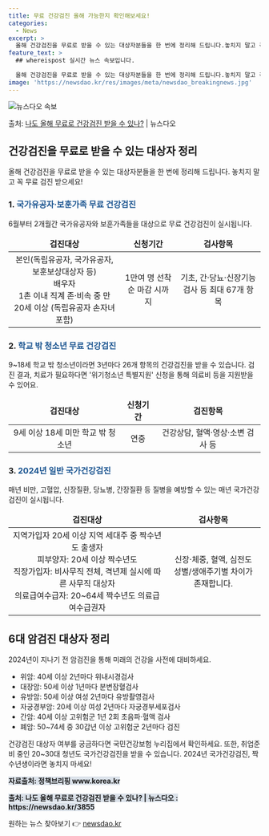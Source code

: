 ```yaml
---
title: 무료 건강검진 올해 가능한지 확인해보세요!
categories:
  - News
excerpt: >
  올해 건강검진을 무료로 받을 수 있는 대상자분들을 한 번에 정리해 드립니다.놓치지 말고 꼭 무료 검진 받으세…
feature_text: >
  ## whereispost 실시간 뉴스 속보입니다.

  올해 건강검진을 무료로 받을 수 있는 대상자분들을 한 번에 정리해 드립니다.놓치지 말고 꼭 무료 검진 받으세…
image: 'https://newsdao.kr/res/images/meta/newsdao_breakingnews.jpg'
---
```


![뉴스다오 속보](https://newsdao.kr/res/images/meta/newsdao_breakingnews.jpg)

<p>출처: <a href="https://newsdao.kr/3855" rel="dofollow">나도 올해 무료로 건강검진 받을 수 있나?</a> | 뉴스다오</p>

<h2 data-ke-size="size26">건강검진을 무료로 받을 수 있는 대상자 정리</h2>
<p data-ke-size="size16">올해 건강검진을 무료로 받을 수 있는 대상자분들을 한 번에 정리해 드립니다. 놓치지 말고 꼭 무료 검진 받으세요!</p>

<h3>1. <b><span style="color: #1a5490;">국가유공자·보훈가족 무료 건강검진</span></b></h3>
<p data-ke-size="size16">6월부터 2개월간 국가유공자와 보훈가족들을 대상으로 무료 건강검진이 실시됩니다.</p>
<table>
<thead>
<tr>
<td style="text-align: center; height: 17px;"><b>검진대상</b></td>
<td style="text-align: center; height: 17px;"><b>신청기간</b></td>
<td style="text-align: center; height: 17px;"><b>검사항목</b></td>
</tr>
</thead>
<tbody>
<tr>
<td style="text-align: center; height: 17px;">본인(독립유공자, 국가유공자, 보훈보상대상자 등)<br>배우자<br>1촌 이내 직계 존·비속 중 만 20세 이상 (독립유공자 손자녀 포함)</td>
<td style="text-align: center; height: 17px;">1만여 명 선착순 마감 시까지</td>
<td style="text-align: center; height: 17px;">기초, 간·당뇨·신장기능 검사 등 최대 67개 항목</td>
</tr>
</tbody>
</table>

<h3>2. <b><span style="color: #1a5490;">학교 밖 청소년 무료 건강검진</span></b></h3>
<p data-ke-size="size16">9~18세 학교 밖 청소년이라면 3년마다 26개 항목의 건강검진을 받을 수 있습니다. 검진 결과, 치료가 필요하다면 '위기청소년 특별지원' 신청을 통해 의료비 등을 지원받을 수 있어요.</p>
<table>
<thead>
<tr>
<td style="text-align: center; height: 17px;"><b>검진대상</b></td>
<td style="text-align: center; height: 17px;"><b>신청기간</b></td>
<td style="text-align: center; height: 17px;"><b>검진항목</b></td>
</tr>
</thead>
<tbody>
<tr>
<td style="text-align: center; height: 17px;">9세 이상 18세 미만 학교 밖 청소년</td>
<td style="text-align: center; height: 17px;">연중</td>
<td style="text-align: center; height: 17px;">건강상담, 혈액·영상·소변 검사 등</td>
</tr>
</tbody>
</table>

<h3>3. <b><span style="color: #1a5490;">2024년 일반 국가건강검진</span></b></h3>
<p data-ke-size="size16">매년 비만, 고혈압, 신장질환, 당뇨병, 간장질환 등 질병을 예방할 수 있는 매년 국가건강검진이 실시됩니다.</p>
<table>
<thead>
<tr>
<td style="text-align: center; height: 17px;"><b>검진대상</b></td>
<td style="text-align: center; height: 17px;"><b>검사항목</b></td>
</tr>
</thead>
<tbody>
<tr>
<td style="text-align: center; height: 17px;">지역가입자 20세 이상 지역 세대주 중 짝수년도 출생자<br>피부양자: 20세 이상 짝수년도<br>직장가입자: 비사무직 전체, 격년제 실시에 따른 사무직 대상자<br>의료급여수급자: 20~64세 짝수년도 의료급여수급권자</td>
<td style="text-align: center; height: 17px;">신장·체중, 혈액, 심전도<br>성별/생애주기별 차이가 존재합니다.</td>
</tr>
</tbody>
</table>

<h2 data-ke-size="size26">6대 암검진 대상자 정리</h2>
<p data-ke-size="size16">2024년이 지나기 전 암검진을 통해 미래의 건강을 사전에 대비하세요.</p>
<ul>
<li>위암: 40세 이상 2년마다 위내시경검사</li>
<li>대장암: 50세 이상 1년마다 분변잠혈검사</li>
<li>유방암: 50세 이상 여성 2년마다 유방촬영검사</li>
<li>자궁경부암: 20세 이상 여성 2년마다 자궁경부세포검사</li>
<li>간암: 40세 이상 고위험군 1년 2회 초음파·혈액 검사</li>
<li>폐암: 50~74세 중 30갑년 이상 고위험군 2년마다 검진</li>
</ul>

<p data-ke-size="size16">건강검진 대상자 여부를 궁금하다면 국민건강보험 누리집에서 확인하세요. 또한, 취업준비 중인 20~30대 청년도 국가건강검진을 받을 수 있습니다. 2024년 국가건강검진, 짝수년생이라면 놓치지 마세요!</p>
<p data-ke-size="size16"><b><span style="background-color: #21538527;">자료출처: 정책브리핑 www.korea.kr</span></b></p>
<p data-ke-size="size16"><b><span style="background-color: #21538527;">출처: 나도 올해 무료로 건강검진 받을 수 있나? | 뉴스다오 : https://newsdao.kr/3855</span></b></p> 

원하는 뉴스 찾아보기 👉 <a href="https://newsdao.kr" rel="dofollow">newsdao.kr</a>



